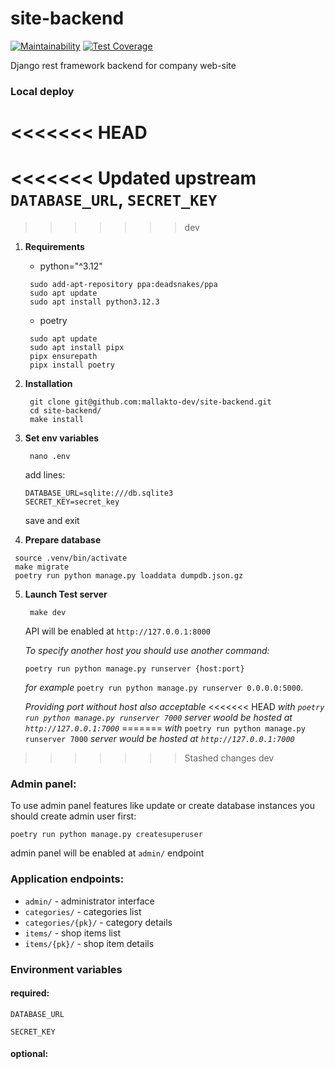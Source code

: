 # site-backend 
[![Maintainability](https://api.codeclimate.com/v1/badges/f1fd60c36583e3daf1c3/maintainability)](https://codeclimate.com/repos/66e704389d3b78502cae3498/maintainability)
[![Test Coverage](https://api.codeclimate.com/v1/badges/f1fd60c36583e3daf1c3/test_coverage)](https://codeclimate.com/repos/66e704389d3b78502cae3498/test_coverage)

Django rest framework backend for company web-site


### Local deploy

<<<<<<< HEAD
=======
<<<<<<< Updated upstream
```DATABASE_URL```, ```SECRET_KEY```
=======
>>>>>>> dev
1. **Requirements**
   - python="^3.12"
   ```commandline
    sudo add-apt-repository ppa:deadsnakes/ppa
    sudo apt update
    sudo apt install python3.12.3
   ```
   - poetry
   ```commandline
    sudo apt update
    sudo apt install pipx
    pipx ensurepath
    pipx install poetry
   ```
2. **Installation**
   ```commandline
    git clone git@github.com:mallakto-dev/site-backend.git
    cd site-backend/
    make install
   ```
3. **Set env variables**
    ```commandline
     nano .env
    ```
   add lines:
    ```.env
    DATABASE_URL=sqlite:///db.sqlite3
    SECRET_KEY=secret_key
    ```
   
   save and exit
4.  **Prepare database**
   ```commandline
    source .venv/bin/activate
    make migrate
    poetry run python manage.py loaddata dumpdb.json.gz 
   ```
5. **Launch Test server**
   ```commandline
    make dev
   ```
   
   API will be enabled at ```http://127.0.0.1:8000```
      
   _To specify another host you should use another command:_
   ```commandline
   poetry run python manage.py runserver {host:port}
   ```
   _for example_ ```poetry run python manage.py runserver 0.0.0.0:5000```.
   
   _Providing port without host also acceptable_
<<<<<<< HEAD
   _with ```poetry run python manage.py runserver 7000``` server woold be hosted at ```http://127.0.0.1:7000```_
=======
   _with_ 
   ```poetry run python manage.py runserver 7000``` 
   _server would be hosted at ```http://127.0.0.1:7000```_
>>>>>>> Stashed changes
>>>>>>> dev

### Admin panel:

To use admin panel features like update or create database instances you should create admin user first:
```commandline
poetry run python manage.py createsuperuser
```
admin panel will be enabled at ```admin/``` endpoint 

### Application endpoints:

- ```admin/``` - administrator interface
- ```categories/``` - categories list
- ```categories/{pk}/``` - category details
- ```items/``` - shop items list
- ```items/{pk}/``` - shop item details

### Environment variables

#### **required:**

```DATABASE_URL```

```SECRET_KEY```

#### **optional:**
